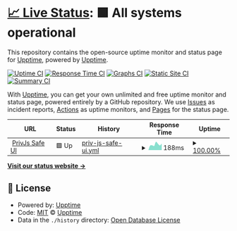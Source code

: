 # [📈 Live Status](https://demo.upptime.js.org): <!--live status--> **🟩 All systems operational**

This repository contains the open-source uptime monitor and status page for [Upptime](https://upptime.js.org), powered by [Upptime](https://github.com/upptime/upptime).

[![Uptime CI](https://github.com/prasannamestha/uptime/workflows/Uptime%20CI/badge.svg)](https://github.com/prasannamestha/uptime/actions?query=workflow%3A%22Uptime+CI%22)
[![Response Time CI](https://github.com/prasannamestha/uptime/workflows/Response%20Time%20CI/badge.svg)](https://github.com/prasannamestha/uptime/actions?query=workflow%3A%22Response+Time+CI%22)
[![Graphs CI](https://github.com/prasannamestha/uptime/workflows/Graphs%20CI/badge.svg)](https://github.com/prasannamestha/uptime/actions?query=workflow%3A%22Graphs+CI%22)
[![Static Site CI](https://github.com/prasannamestha/uptime/workflows/Static%20Site%20CI/badge.svg)](https://github.com/prasannamestha/uptime/actions?query=workflow%3A%22Static+Site+CI%22)
[![Summary CI](https://github.com/prasannamestha/uptime/workflows/Summary%20CI/badge.svg)](https://github.com/prasannamestha/uptime/actions?query=workflow%3A%22Summary+CI%22)

With [Upptime](https://upptime.js.org), you can get your own unlimited and free uptime monitor and status page, powered entirely by a GitHub repository. We use [Issues](https://github.com/upptime/upptime/issues) as incident reports, [Actions](https://github.com/prasannamestha/uptime/actions) as uptime monitors, and [Pages](https://demo.upptime.js.org) for the status page.

<!--start: status pages-->
<!-- This summary is generated by Upptime (https://github.com/upptime/upptime) -->
<!-- Do not edit this manually, your changes will be overwritten -->
<!-- prettier-ignore -->
| URL | Status | History | Response Time | Uptime |
| --- | ------ | ------- | ------------- | ------ |
| <img alt="" src="https://icons.duckduckgo.com/ip3/safe.privjs.com.ico" height="13"> [PrivJs Safe UI](https://safe.privjs.com) | 🟩 Up | [priv-js-safe-ui.yml](https://github.com/prasannamestha/uptime/commits/HEAD/history/priv-js-safe-ui.yml) | <details><summary><img alt="Response time graph" src="./graphs/priv-js-safe-ui/response-time-week.png" height="20"> 188ms</summary><br><a href="https://prasannamestha.github.io/uptime/history/priv-js-safe-ui"><img alt="Response time 205" src="https://img.shields.io/endpoint?url=https%3A%2F%2Fraw.githubusercontent.com%2Fprasannamestha%2Fuptime%2FHEAD%2Fapi%2Fpriv-js-safe-ui%2Fresponse-time.json"></a><br><a href="https://prasannamestha.github.io/uptime/history/priv-js-safe-ui"><img alt="24-hour response time 216" src="https://img.shields.io/endpoint?url=https%3A%2F%2Fraw.githubusercontent.com%2Fprasannamestha%2Fuptime%2FHEAD%2Fapi%2Fpriv-js-safe-ui%2Fresponse-time-day.json"></a><br><a href="https://prasannamestha.github.io/uptime/history/priv-js-safe-ui"><img alt="7-day response time 188" src="https://img.shields.io/endpoint?url=https%3A%2F%2Fraw.githubusercontent.com%2Fprasannamestha%2Fuptime%2FHEAD%2Fapi%2Fpriv-js-safe-ui%2Fresponse-time-week.json"></a><br><a href="https://prasannamestha.github.io/uptime/history/priv-js-safe-ui"><img alt="30-day response time 204" src="https://img.shields.io/endpoint?url=https%3A%2F%2Fraw.githubusercontent.com%2Fprasannamestha%2Fuptime%2FHEAD%2Fapi%2Fpriv-js-safe-ui%2Fresponse-time-month.json"></a><br><a href="https://prasannamestha.github.io/uptime/history/priv-js-safe-ui"><img alt="1-year response time 203" src="https://img.shields.io/endpoint?url=https%3A%2F%2Fraw.githubusercontent.com%2Fprasannamestha%2Fuptime%2FHEAD%2Fapi%2Fpriv-js-safe-ui%2Fresponse-time-year.json"></a></details> | <details><summary><a href="https://prasannamestha.github.io/uptime/history/priv-js-safe-ui">100.00%</a></summary><a href="https://prasannamestha.github.io/uptime/history/priv-js-safe-ui"><img alt="All-time uptime 100.00%" src="https://img.shields.io/endpoint?url=https%3A%2F%2Fraw.githubusercontent.com%2Fprasannamestha%2Fuptime%2FHEAD%2Fapi%2Fpriv-js-safe-ui%2Fuptime.json"></a><br><a href="https://prasannamestha.github.io/uptime/history/priv-js-safe-ui"><img alt="24-hour uptime 100.00%" src="https://img.shields.io/endpoint?url=https%3A%2F%2Fraw.githubusercontent.com%2Fprasannamestha%2Fuptime%2FHEAD%2Fapi%2Fpriv-js-safe-ui%2Fuptime-day.json"></a><br><a href="https://prasannamestha.github.io/uptime/history/priv-js-safe-ui"><img alt="7-day uptime 100.00%" src="https://img.shields.io/endpoint?url=https%3A%2F%2Fraw.githubusercontent.com%2Fprasannamestha%2Fuptime%2FHEAD%2Fapi%2Fpriv-js-safe-ui%2Fuptime-week.json"></a><br><a href="https://prasannamestha.github.io/uptime/history/priv-js-safe-ui"><img alt="30-day uptime 100.00%" src="https://img.shields.io/endpoint?url=https%3A%2F%2Fraw.githubusercontent.com%2Fprasannamestha%2Fuptime%2FHEAD%2Fapi%2Fpriv-js-safe-ui%2Fuptime-month.json"></a><br><a href="https://prasannamestha.github.io/uptime/history/priv-js-safe-ui"><img alt="1-year uptime 100.00%" src="https://img.shields.io/endpoint?url=https%3A%2F%2Fraw.githubusercontent.com%2Fprasannamestha%2Fuptime%2FHEAD%2Fapi%2Fpriv-js-safe-ui%2Fuptime-year.json"></a></details>

<!--end: status pages-->

[**Visit our status website →**](https://demo.upptime.js.org)

## 📄 License

- Powered by: [Upptime](https://github.com/upptime/upptime)
- Code: [MIT](./LICENSE) © [Upptime](https://upptime.js.org)
- Data in the `./history` directory: [Open Database License](https://opendatacommons.org/licenses/odbl/1-0/)
